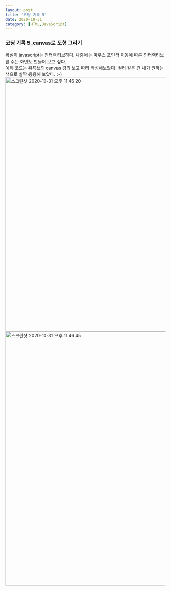 ```yaml
---
layout: post
title: "코딩 기록 5"
date: 2020-10-31
category: [HTML,JavaScript]
---
```


<h3>코딩 기록 5_canvas로 도형 그리기</h3>
확실히 javascript는 인터랙티브하다. 나중에는 마우스 포인터 이동에 따른 인터랙티브를 주는 화면도 만들어 보고 싶다.
<br>예제 코드는 유튜브의 canvas 강의 보고 따라 작성해보았다. 컬러 같은 건 내가 원하는 색으로 살짝 응용해 보았다. :-)

<img width="800" alt="스크린샷 2020-10-31 오후 11 46 20" src="https://user-images.githubusercontent.com/49034615/97782185-6dda3b00-1bd3-11eb-98ed-6e874fd4f608.png">
<img width="800" alt="스크린샷 2020-10-31 오후 11 46 45" src="https://user-images.githubusercontent.com/49034615/97782216-a24df700-1bd3-11eb-8898-3bc105c25283.png">
